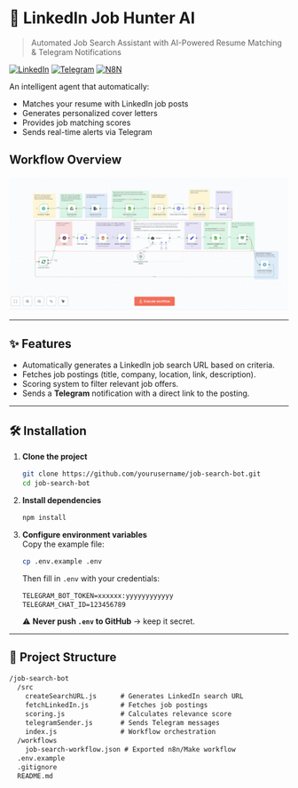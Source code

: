 # 🤖 LinkedIn Job Hunter AI

> Automated Job Search Assistant with AI-Powered Resume Matching & Telegram Notifications

[![LinkedIn](https://img.shields.io/badge/LinkedIn-Automation-blue.svg)](https://linkedin.com)
[![Telegram](https://img.shields.io/badge/Telegram-Notifications-blue.svg)](https://telegram.org)
[![N8N](https://img.shields.io/badge/N8N-Workflow-orange.svg)](https://n8n.io)

An intelligent agent that automatically:
-  Matches your resume with LinkedIn job posts
-  Generates personalized cover letters
-  Provides job matching scores
-  Sends real-time alerts via Telegram


##  Workflow Overview
![N8N Workflow](./image/n8n_workflow.png)


---

## ✨ Features
- Automatically generates a LinkedIn job search URL based on criteria.  
- Fetches job postings (title, company, location, link, description).  
- Scoring system to filter relevant job offers.  
- Sends a **Telegram** notification with a direct link to the posting.  

---

## 🛠️ Installation

1. **Clone the project**
   ```bash
   git clone https://github.com/yourusername/job-search-bot.git
   cd job-search-bot
   ```

2. **Install dependencies**
   ```bash
   npm install
   ```

3. **Configure environment variables**  
   Copy the example file:
   ```bash
   cp .env.example .env
   ```
   Then fill in `.env` with your credentials:  

   ```
   TELEGRAM_BOT_TOKEN=xxxxxx:yyyyyyyyyyyy
   TELEGRAM_CHAT_ID=123456789
   ```

   ⚠️ **Never push `.env` to GitHub** → keep it secret.  

---




## 📂 Project Structure

```
/job-search-bot
  /src
    createSearchURL.js      # Generates LinkedIn search URL
    fetchLinkedIn.js        # Fetches job postings
    scoring.js              # Calculates relevance score
    telegramSender.js       # Sends Telegram messages
    index.js                # Workflow orchestration
  /workflows
    job-search-workflow.json # Exported n8n/Make workflow
  .env.example
  .gitignore
  README.md
```

